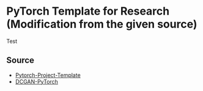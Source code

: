 # PyTorch Template for Research (Modification from the given source)

Test

## Source
- [Pytorch-Project-Template](https://github.com/moemen95/Pytorch-Project-Template)
- [DCGAN-PyTorch](https://github.com/hagerrady13/DCGAN-PyTorch)